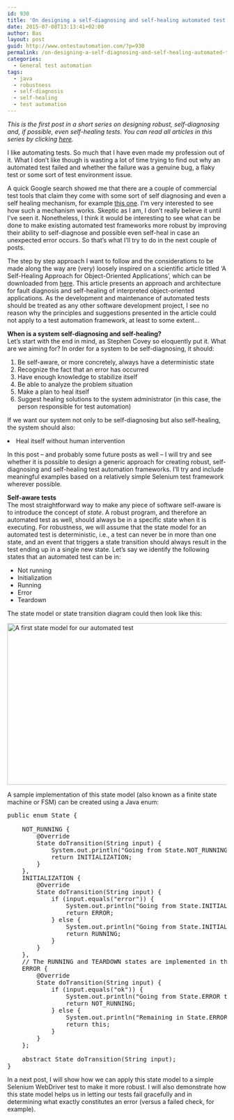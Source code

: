 ```yaml
---
id: 930
title: 'On designing a self-diagnosing and self-healing automated test framework &#8211; part 1'
date: 2015-07-08T13:13:41+02:00
author: Bas
layout: post
guid: http://www.ontestautomation.com/?p=930
permalink: /on-designing-a-self-diagnosing-and-self-healing-automated-test-framework-part-1/
categories:
  - General test automation
tags:
  - java
  - robustness
  - self-diagnosis
  - self-healing
  - test automation
---
```

_This is the first post in a short series on designing robust, self-diagnosing and, if possible, even self-healing tests. You can read all articles in this series by clicking <a href="http://www.ontestautomation.com/tag/self-diagnosis/" target="_blank">here</a>._

I like automating tests. So much that I have even made my profession out of it. What I don&#8217;t like though is wasting a lot of time trying to find out why an automated test failed and whether the failure was a genuine bug, a flaky test or some sort of test environment issue.

A quick Google search showed me that there are a couple of commercial test tools that claim they come with some sort of self diagnosing and even a self healing mechanism, for example <a href="http://origsoft.com/products/testdrive/" target="_blank">this one</a>. I&#8217;m very interested to see how such a mechanism works. Skeptic as I am, I don&#8217;t really believe it until I&#8217;ve seen it. Nonetheless, I think it would be interesting to see what can be done to make existing automated test frameworks more robust by improving their ability to self-diagnose and possible even self-heal in case an unexpected error occurs. So that&#8217;s what I&#8217;ll try to do in the next couple of posts.

The step by step approach I want to follow and the considerations to be made along the way are (very) loosely inspired on a scientific article titled &#8216;A Self-Healing Approach for Object-Oriented Applications&#8217;, which can be downloaded from <a href="http://www.few.vu.nl/~rhu300/publications-2005/saacs05.pdf" target="_blank">here</a>. This article presents an approach and architecture for fault diagnosis and self-healing of interpreted object-oriented applications. As the development and maintenance of automated tests should be treated as any other software development project, I see no reason why the principles and suggestions presented in the article could not apply to a test automation framework, at least to some extent&#8230;

**When is a system self-diagnosing and self-healing?**  
Let&#8217;s start with the end in mind, as Stephen Covey so eloquently put it. What are we aiming for? In order for a system to be self-diagnosing, it should:

  1. Be self-aware, or more concretely, always have a deterministic state
  2. Recognize the fact that an error has occurred
  3. Have enough knowledge to stabilize itself
  4. Be able to analyze the problem situation
  5. Make a plan to heal itself
  6. Suggest healing solutions to the system administrator (in this case, the person responsible for test automation)

If we want our system not only to be self-diagnosing but also self-healing, the system should also:

<li value="7">
  Heal itself without human intervention
</li>

In this post &#8211; and probably some future posts as well &#8211; I will try and see whether it is possible to design a generic approach for creating robust, self-diagnosing and self-healing test automation frameworks. I&#8217;ll try and include meaningful examples based on a relatively simple Selenium test framework wherever possible.

**Self-aware tests**  
The most straightforward way to make any piece of software self-aware is to introduce the concept of _state_. A robust program, and therefore an automated test as well, should always be in a specific state when it is executing. For robustness, we will assume that the state model for an automated test is deterministic, i.e., a test can never be in more than one state, and an event that triggers a state transition should always result in the test ending up in a single new state. Let&#8217;s say we identify the following states that an automated test can be in:

  * Not running
  * Initialization
  * Running
  * Error
  * Teardown

The state model or state transition diagram could then look like this:

[<img src="http://www.ontestautomation.com/wp-content/uploads/2015/07/test_automation_state_1.png" alt="A first state model for our automated test" width="956" height="371" class="aligncenter size-full wp-image-940" srcset="https://www.ontestautomation.com/wp-content/uploads/2015/07/test_automation_state_1.png 956w, https://www.ontestautomation.com/wp-content/uploads/2015/07/test_automation_state_1-300x116.png 300w" sizes="(max-width: 956px) 100vw, 956px" />](http://www.ontestautomation.com/wp-content/uploads/2015/07/test_automation_state_1.png)

A sample implementation of this state model (also known as a finite state machine or FSM) can be created using a Java enum:

<pre class="brush: java; gutter: false">public enum State {
	
	NOT_RUNNING {
        @Override
        State doTransition(String input) {
            System.out.println("Going from State.NOT_RUNNING to State.INITIALIZATION");
            return INITIALIZATION;
        }
    },
    INITIALIZATION {
        @Override
        State doTransition(String input) {
        	if (input.equals("error")) {
        		System.out.println("Going from State.INITIALIZATION to State.ERROR");
        		return ERROR;
        	} else {
        		System.out.println("Going from State.INITIALIZATION to State.RUNNING");
        		return RUNNING;
        	}
        }
    },
    // The RUNNING and TEARDOWN states are implemented in the same way as INITIALIZATION state
    ERROR {
        @Override
        State doTransition(String input) {
        	if (input.equals("ok")) {
        		System.out.println("Going from State.ERROR to State.NOT_RUNNING");
        		return NOT_RUNNING;
        	} else {
        		System.out.println("Remaining in State.ERROR");
        		return this;
        	}
        }
    };
 
    abstract State doTransition(String input);
}</pre>

In a next post, I will show how we can apply this state model to a simple Selenium WebDriver test to make it more robust. I will also demonstrate how this state model helps us in letting our tests fail gracefully and in determining what exactly constitutes an error (versus a failed check, for example).